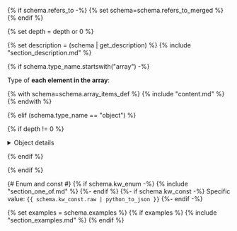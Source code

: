 {% if schema.refers_to -%}
{% set schema=schema.refers_to_merged %}
{% endif %}

{% set depth = depth or 0 %}

{% set description = (schema | get_description) %}
{% include "section_description.md" %}

{% if schema.type_name.startswith("array") -%}

Type of **each element in the array**:

{% with schema=schema.array_items_def %}
{% include "content.md" %}
{% endwith %}

{% elif (schema.type_name == "object") %}

{% if depth != 0 %}
<details>
<summary>Object details</summary>

{% endif %}

<table>

<tr>
    <th> Property </th>
    <th> Type </th>
    <th> Description </th>
</tr>

{% for sub_property in schema.iterate_properties %}
<tr>
<td>
<b>{{ sub_property.property_name }}</b>
</td>
<td>
{{ sub_property.type_name }}
</td>
<td>
{% with schema=sub_property, depth=depth+1 %}
{% include "content.md" %}
{% endwith %}
</td>
</tr>

{% endfor %}

</table>

{% if depth != 0 %}

</details>

{% endif %}

{% endif %}

{# Enum and const #}
{% if schema.kw_enum -%}
{% include "section_one_of.md" %}
{%- endif %}
{%- if schema.kw_const -%}
Specific value: `{{ schema.kw_const.raw | python_to_json }}`
{%- endif -%}

{% set examples = schema.examples %}
{% if examples %}
{% include "section_examples.md" %}
{% endif %}
